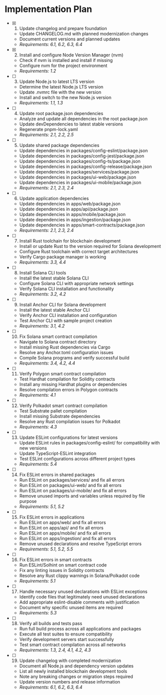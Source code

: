 # Implementation Plan

- [x] 1. Update changelog and prepare foundation
  - Update CHANGELOG.md with planned modernization changes
  - Document current versions and planned updates
  - _Requirements: 6.1, 6.2, 6.3, 6.4_

- [x] 2. Install and configure Node Version Manager (nvm)
  - Check if nvm is installed and install if missing
  - Configure nvm for the project environment
  - _Requirements: 1.2_

- [ ] 3. Update Node.js to latest LTS version
  - Determine the latest Node.js LTS version
  - Update .nvmrc file with the new version
  - Install and switch to the new Node.js version
  - _Requirements: 1.1, 1.3_

- [ ] 4. Update root package.json dependencies
  - Analyze and update all dependencies in the root package.json
  - Update devDependencies to latest stable versions
  - Regenerate pnpm-lock.yaml
  - _Requirements: 2.1, 2.2, 2.5_

- [ ] 5. Update shared package dependencies
  - Update dependencies in packages/config-eslint/package.json
  - Update dependencies in packages/config-jest/package.json
  - Update dependencies in packages/config-ts/package.json
  - Update dependencies in packages/config-release/package.json
  - Update dependencies in packages/services/package.json
  - Update dependencies in packages/ui-web/package.json
  - Update dependencies in packages/ui-mobile/package.json
  - _Requirements: 2.1, 2.3, 2.4_

- [ ] 6. Update application dependencies
  - Update dependencies in apps/web/package.json
  - Update dependencies in apps/api/package.json
  - Update dependencies in apps/mobile/package.json
  - Update dependencies in apps/ingestion/package.json
  - Update dependencies in apps/smart-contracts/package.json
  - _Requirements: 2.1, 2.3, 2.4_

- [ ] 7. Install Rust toolchain for blockchain development
  - Install or update Rust to the version required for Solana development
  - Configure Rust toolchain with correct target architectures
  - Verify Cargo package manager is working
  - _Requirements: 3.3, 4.4_

- [ ] 8. Install Solana CLI tools
  - Install the latest stable Solana CLI
  - Configure Solana CLI with appropriate network settings
  - Verify Solana CLI installation and functionality
  - _Requirements: 3.2, 4.2_

- [ ] 9. Install Anchor CLI for Solana development
  - Install the latest stable Anchor CLI
  - Verify Anchor CLI installation and configuration
  - Test Anchor CLI with sample project creation
  - _Requirements: 3.1, 4.2_

- [ ] 10. Fix Solana smart contract compilation
  - Navigate to Solana contract directory
  - Install missing Rust dependencies via Cargo
  - Resolve any Anchor.toml configuration issues
  - Compile Solana programs and verify successful build
  - _Requirements: 3.4, 4.2, 4.4_

- [ ] 11. Verify Polygon smart contract compilation
  - Test Hardhat compilation for Solidity contracts
  - Install any missing Hardhat plugins or dependencies
  - Resolve compilation errors in Polygon contracts
  - _Requirements: 4.1_

- [ ] 12. Verify Polkadot smart contract compilation
  - Test Substrate pallet compilation
  - Install missing Substrate dependencies
  - Resolve any Rust compilation issues for Polkadot
  - _Requirements: 4.3_

- [ ] 13. Update ESLint configurations for latest versions
  - Update ESLint rules in packages/config-eslint/ for compatibility with new versions
  - Update TypeScript-ESLint integration
  - Test ESLint configurations across different project types
  - _Requirements: 5.4_

- [ ] 14. Fix ESLint errors in shared packages
  - Run ESLint on packages/services/ and fix all errors
  - Run ESLint on packages/ui-web/ and fix all errors
  - Run ESLint on packages/ui-mobile/ and fix all errors
  - Remove unused imports and variables unless required by file purpose
  - _Requirements: 5.1, 5.2_

- [ ] 15. Fix ESLint errors in applications
  - Run ESLint on apps/web/ and fix all errors
  - Run ESLint on apps/api/ and fix all errors
  - Run ESLint on apps/mobile/ and fix all errors
  - Run ESLint on apps/ingestion/ and fix all errors
  - Remove unused declarations and resolve TypeScript errors
  - _Requirements: 5.1, 5.2, 5.5_

- [ ] 16. Fix ESLint errors in smart contracts
  - Run ESLint/Solhint on smart contract code
  - Fix any linting issues in Solidity contracts
  - Resolve any Rust clippy warnings in Solana/Polkadot code
  - _Requirements: 5.1_

- [ ] 17. Handle necessary unused declarations with ESLint exceptions
  - Identify code files that legitimately need unused declarations
  - Add appropriate eslint-disable comments with justification
  - Document why specific unused items are required
  - _Requirements: 5.3_

- [ ] 18. Verify all builds and tests pass
  - Run full build process across all applications and packages
  - Execute all test suites to ensure compatibility
  - Verify development servers start successfully
  - Test smart contract compilation across all networks
  - _Requirements: 1.3, 2.4, 4.1, 4.2, 4.3_

- [ ] 19. Update changelog with completed modernization
  - Document all Node.js and dependency version updates
  - List all newly installed blockchain development tools
  - Note any breaking changes or migration steps required
  - Update version numbers and release information
  - _Requirements: 6.1, 6.2, 6.3, 6.4_
